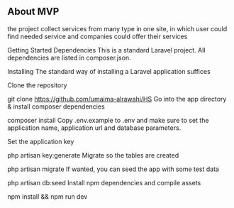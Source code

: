 ## About MVP

the project collect services from many type in one site, in which user could find needed service and companies could offer their services 

Getting Started
Dependencies
This is a standard Laravel project. All dependencies are listed in composer.json.

Installing
The standard way of installing a Laravel application suffices

Clone the repository

git clone https://github.com/umaima-alrawahi/HS
Go into the app directory & install composer dependencies

composer install
Copy .env.example to .env and make sure to set the application name, application url and database parameters.

Set the application key

php artisan key:generate
Migrate so the tables are created

php artisan migrate
If wanted, you can seed the app with some test data

php artisan db:seed
Install npm dependencies and compile assets

npm install && npm run dev
